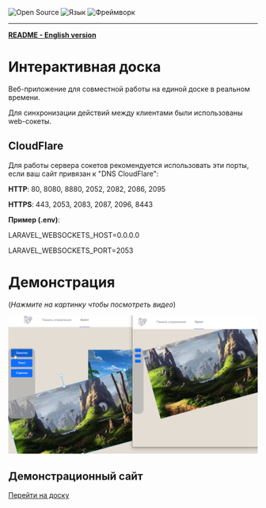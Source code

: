 ![Open Source](https://img.shields.io/badge/Open_source-yes-brightgreen.svg)
![Язык](https://img.shields.io/badge/Язык-PHP-blue.svg)
![Фреймворк](https://img.shields.io/badge/Фреймворк-Laravel-red.svg)

---

**[README - English version](README/EN.md)**

# Интерактивная доска
Веб-приложение для совместной работы на единой доске в реальном времени.

Для синхронизации действий между клиентами были использованы web-сокеты.

## CloudFlare

Для работы сервера сокетов рекомендуется использовать эти порты, если ваш сайт привязан к "DNS CloudFlare":

**HTTP**: 80, 8080, 8880, 2052, 2082, 2086, 2095

**HTTPS**: 443, 2053, 2083, 2087, 2096, 8443

**Пример (.env)**:

LARAVEL_WEBSOCKETS_HOST=0.0.0.0

LARAVEL_WEBSOCKETS_PORT=2053

# Демонстрация

(*Нажмите на картинку чтобы посмотреть видео*)

[![YouTube DEMO](README/demo-pic-1.png)](https://www.youtube.com/watch?v=lI8tVwFraBo)

## Демонстрационный сайт

[Перейти на доску](https://board.vincy.ru)